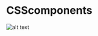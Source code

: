 # CSScomponents
![alt text](https://shahria7k.github.io/CSScomponents/ResponsiveEcommerceProductCardDesignusingVanillatiltDotjs/Screenshot_1.png)
